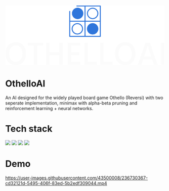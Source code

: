 ![Logo](https://github.com/adityakak/othello/blob/master/othellogui/src/assets/logo.png)

# OthelloAI
An AI designed for the widely played board game Othello (Reversi) with two seperate implementation, minimax with alpha-beta pruning and reinforcement learning + neural networks.

# Tech stack

<p>
    <img src="https://cdn.jsdelivr.net/gh/devicons/devicon/icons/typescript/typescript-original.svg" width="50px"/>
    <img src="https://cdn.jsdelivr.net/gh/devicons/devicon/icons/react/react-original.svg" width="50px"/>
    <img src="https://cdn.jsdelivr.net/npm/simple-icons@3.13.0/icons/flask.svg" width="50px" />
    <img src="https://cdn.jsdelivr.net/npm/simple-icons@3.13.0/icons/pytorch.svg" width="50px"/>
</p>

# Demo

https://user-images.githubusercontent.com/43500008/236730367-cd32121d-5495-406f-83ed-5b2edf309044.mp4

